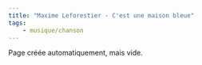 ```yaml
---
title: "Maxime Leforestier - C'est une maison bleue"
tags:
    - musique/chanson
---
```


Page créée automatiquement, mais vide.

